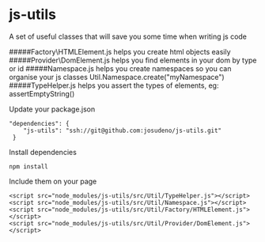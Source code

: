 # js-utils
A set of useful classes that will save you some time when writing js code

#####Factory\HTMLElement.js helps you create html objects easily
#####Provider\DomElement.js helps you find elements in your dom by type or id
#####Namespace.js helps you create namespaces so you can organise your js classes
    Util.Namespace.create("myNamespace")
#####TypeHelper.js helps you assert the types of elements,
    eg: assertEmptyString()


Update your package.json

    "dependencies": {
        "js-utils": "ssh://git@github.com:josudeno/js-utils.git"
     }

Install dependencies

    npm install

Include them on your page

    <script src="node_modules/js-utils/src/Util/TypeHelper.js"></script>
    <script src="node_modules/js-utils/src/Util/Namespace.js"></script>
    <script src="node_modules/js-utils/src/Util/Factory/HTMLElement.js"></script>
    <script src="node_modules/js-utils/src/Util/Provider/DomElement.js"></script>